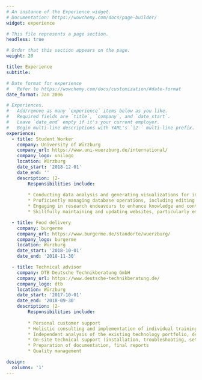 ```yaml
---
# An instance of the Experience widget.
# Documentation: https://wowchemy.com/docs/page-builder/
widget: experience

# This file represents a page section.
headless: true

# Order that this section appears on the page.
weight: 20

title: Experience
subtitle:

# Date format for experience
#   Refer to https://wowchemy.com/docs/customization/#date-format
date_format: Jan 2006

# Experiences.
#   Add/remove as many `experience` items below as you like.
#   Required fields are `title`, `company`, and `date_start`.
#   Leave `date_end` empty if it's your current employer.
#   Begin multi-line descriptions with YAML's `|2-` multi-line prefix.
experience:
  - title: Student Worker
    company: University of Würzburg
    company_url: https://www.uni-wuerzburg.de/international/
    company_logo: unilogo
    location: Würzburg
    date_start: '2018-12-01'
    date_end: ''
    description: |2-
        Responsibilities include:
        
        * Conducting data analysis and generating visualizations for informative insights.
        * Proficiently managing database operations, including editing and updating, utilizing tools like Moveon and Microsoft Access.
        * Engaging in research endeavours to enhance knowledge and contribute to informed decision-making.
        * Skillfully maintaining and updating websites, particularly employing Typo3 to ensure accurate and current content.

  - title: Food delivery
    company: burgerme
    company_url: https://www.burgerme.de/standorte/wuerzburg/
    company_logo: burgerme
    location: Würzburg
    date_start: '2018-10-01'
    date_end: '2018-11-30'

  - title: Technical advisor
    company: DTB Deutsche Technikberatung GmbH
    company_url: https://www.deutsche-technikberatung.de/
    company_logo: dtb
    location: Würzburg
    date_start: '2017-10-01'
    date_end: '2018-09-30'
    description: |2-
        Responsibilities include:
        
        * Personal customer support
        * Holistic consulting and implementation of individual training (on-site) on relevant technology modules. 
        * Independent analysis of the existing technology portfolio, derivation of possible optimisation potential and recommendations for action.
        * On-site technical support (installation, troubleshooting, setting up and updating software, testing active systems).
        * Preparation of documentation, final reports
        * Quality management

design:
  columns: '1'
---
```


